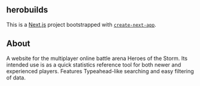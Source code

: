## herobuilds

This is a [Next.js](https://nextjs.org/) project bootstrapped with [`create-next-app`](https://github.com/zeit/next.js/tree/canary/packages/create-next-app).

## About

A website for the multiplayer online battle arena Heroes of the Storm. Its intended use is as a quick statistics reference tool for both newer and experienced players. Features Typeahead-like searching and easy filtering of data.
